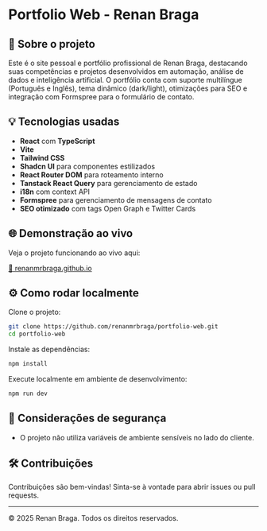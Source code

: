 
# Portfolio Web - Renan Braga

## 📌 Sobre o projeto

Este é o site pessoal e portfólio profissional de Renan Braga, destacando suas competências e projetos desenvolvidos em automação, análise de dados e inteligência artificial. O portfólio conta com suporte multilíngue (Português e Inglês), tema dinâmico (dark/light), otimizações para SEO e integração com Formspree para o formulário de contato.

## 💡 Tecnologias usadas

- **React** com **TypeScript**
- **Vite**
- **Tailwind CSS**
- **Shadcn UI** para componentes estilizados
- **React Router DOM** para roteamento interno
- **Tanstack React Query** para gerenciamento de estado
- **i18n** com context API
- **Formspree** para gerenciamento de mensagens de contato
- **SEO otimizado** com tags Open Graph e Twitter Cards

## 🌐 Demonstração ao vivo

Veja o projeto funcionando ao vivo aqui:

[🔗 renanmrbraga.github.io](https://renanmrbraga.github.io/)

## ⚙️ Como rodar localmente

Clone o projeto:

```bash
git clone https://github.com/renanmrbraga/portfolio-web.git
cd portfolio-web
```

Instale as dependências:

```bash
npm install
```

Execute localmente em ambiente de desenvolvimento:

```bash
npm run dev
```

## 🔐 Considerações de segurança

- O projeto não utiliza variáveis de ambiente sensíveis no lado do cliente.

## 🛠️ Contribuições

Contribuições são bem-vindas! Sinta-se à vontade para abrir issues ou pull requests.

---

© 2025 Renan Braga. Todos os direitos reservados.
